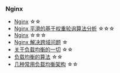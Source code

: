 ### Nginx
- [Nginx](http://jartto.wang/2017/04/15/nginx-exception-handling/) ☆☆
- [Nginx 平滑的基于权重轮询算法分析](https://tenfy.cn/2018/11/12/smooth-weighted-round-robin/?hmsr=toutiao.io&utm_medium=toutiao.io&utm_source=toutiao.io) ☆☆☆
- [Nginx](https://github.com/nginx/nginx) ☆☆☆
- [Nginx 解决跨域问题](http://www.nginx.cn/4592.html) ☆
- [关于负载均衡的一切](https://mp.weixin.qq.com/s/xvozZjmn-CvmQMAEAyDc3w) ☆☆
- [负载均衡的算法](https://mp.weixin.qq.com/s/fkYnkT6PW0I2MS2d2Nh1jg) ☆☆
- [几种常用负载均衡架构](https://developer.51cto.com/art/201904/595761.htm) ☆☆
